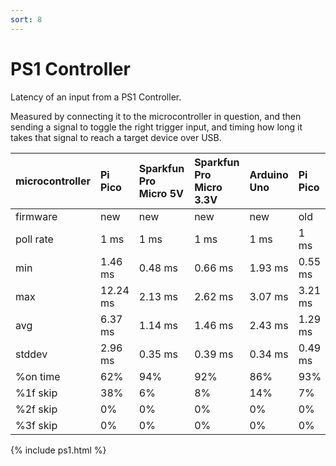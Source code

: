 ```yaml
---
sort: 8
---
```


# PS1 Controller

Latency of an input from a PS1 Controller.

Measured by connecting it to the microcontroller in question, and then sending a signal to toggle the right trigger input, and timing how long it takes that signal to reach a target device over USB.

| microcontroller | Pi Pico  | Sparkfun Pro Micro 5V | Sparkfun Pro Micro 3.3V | Arduino Uno | Pi Pico | Sparkfun Pro Micro 5V | Sparkfun Pro Micro 3.3V | Arduino Uno |
| :-------------- | :------- | :-------------------- | :---------------------- | :---------- | :------ | :-------------------- | :---------------------- | :---------- |
| firmware        | new      | new                   | new                     | new         | old     | old                   | old                     | old         |
| poll rate       | 1 ms     | 1 ms                  | 1 ms                    | 1 ms        | 1 ms    | 1 ms                  | 1 ms                    | 1 ms        |
| min             | 1.46 ms  | 0.48 ms               | 0.66 ms                 | 1.93 ms     | 0.55 ms | 1.1 ms                | 2.07 ms                 | 1.46 ms     |
| max             | 12.24 ms | 2.13 ms               | 2.62 ms                 | 3.07 ms     | 3.21 ms | 3.23 ms               | 4.7 ms                  | 3.11 ms     |
| avg             | 6.37 ms  | 1.14 ms               | 1.46 ms                 | 2.43 ms     | 1.29 ms | 2.34 ms               | 3.4 ms                  | 2.26 ms     |
| stddev          | 2.96 ms  | 0.35 ms               | 0.39 ms                 | 0.34 ms     | 0.49 ms | 0.42 ms               | 0.56 ms                 | 0.37 ms     |
| %on time        | 62%      | 94%                   | 92%                     | 86%         | 93%     | 87%                   | 80%                     | 87%         |
| %1f skip        | 38%      | 6%                    | 8%                      | 14%         | 7%      | 13%                   | 20%                     | 13%         |
| %2f skip        | 0%       | 0%                    | 0%                      | 0%          | 0%      | 0%                    | 0%                      | 0%          |
| %3f skip        | 0%       | 0%                    | 0%                      | 0%          | 0%      | 0%                    | 0%                      | 0%          |

{% include ps1.html %}
